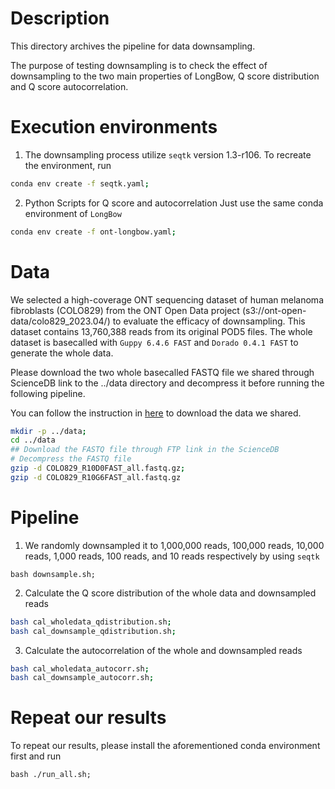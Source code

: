 # Description
This directory archives the pipeline for data downsampling.

The purpose of testing downsampling is to check the effect of downsampling to the two main properties of LongBow, Q score distribution and Q score autocorrelation.


# Execution environments
1. The downsampling process utilize `seqtk` version 1.3-r106. To recreate the environment, run
```bash
conda env create -f seqtk.yaml;
```

2. Python Scripts for Q score and autocorrelation
Just use the same conda environment of `LongBow`
```bash
conda env create -f ont-longbow.yaml;
```

# Data
We selected a high-coverage ONT sequencing dataset of human melanoma fibroblasts (COLO829) from the ONT Open Data project (s3://ont-open-data/colo829_2023.04/) to evaluate the efficacy of downsampling. This dataset contains 13,760,388 reads from its original POD5 files. The whole dataset is basecalled with `Guppy 6.4.6 FAST` and `Dorado 0.4.1 FAST` to generate the whole data.


Please download the two whole basecalled FASTQ file we shared through ScienceDB link to the ../data directory and decompress it before running the following pipeline.

You can follow the instruction in [here](../../../ScienceDB/README.md) to download the data we shared.
```bash
mkdir -p ../data;
cd ../data
## Download the FASTQ file through FTP link in the ScienceDB
# Decompress the FASTQ file
gzip -d COLO829_R10D0FAST_all.fastq.gz;
gzip -d COLO829_R10G6FAST_all.fastq.gz

```




# Pipeline
1. We randomly downsampled it to 1,000,000 reads, 100,000 reads, 10,000 reads, 1,000 reads, 100 reads, and 10 reads respectively by using `seqtk`
```
bash downsample.sh;
```

2. Calculate the Q score distribution of the whole data and downsampled reads
```bash
bash cal_wholedata_qdistribution.sh;
bash cal_downsample_qdistribution.sh;
```

3. Calculate the autocorrelation of the whole and downsampled reads
```bash
bash cal_wholedata_autocorr.sh;
bash cal_downsample_autocorr.sh;
```

# Repeat our results
To repeat our results, please install the aforementioned conda environment first and run
```
bash ./run_all.sh;
```

